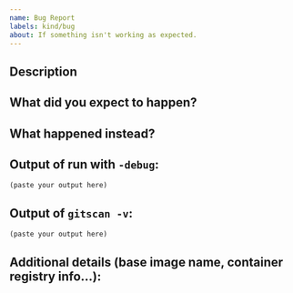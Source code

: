 ```yaml
---
name: Bug Report
labels: kind/bug
about: If something isn't working as expected.
---
```


## Description

<!--
Briefly describe the problem you are having in a few paragraphs.
-->

## What did you expect to happen?


## What happened instead?


## Output of run with `-debug`:

```
(paste your output here)
```

## Output of `gitscan -v`:

```
(paste your output here)
```

## Additional details (base image name, container registry info...):
